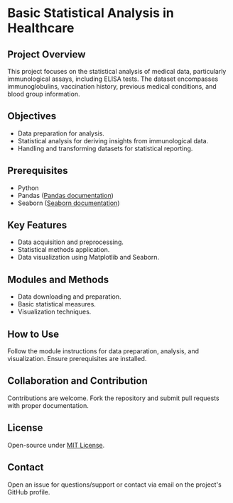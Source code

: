 

# Basic Statistical Analysis in Healthcare

## Project Overview
This project focuses on the statistical analysis of medical data, particularly immunological assays, including ELISA tests. The dataset encompasses immunoglobulins, vaccination history, previous medical conditions, and blood group information.

## Objectives
- Data preparation for analysis.
- Statistical analysis for deriving insights from immunological data.
- Handling and transforming datasets for statistical reporting.

## Prerequisites
- Python
- Pandas ([Pandas documentation](https://pandas.pydata.org))
- Seaborn ([Seaborn documentation](https://seaborn.pydata.org))

## Key Features
- Data acquisition and preprocessing.
- Statistical methods application.
- Data visualization using Matplotlib and Seaborn.

## Modules and Methods
- Data downloading and preparation.
- Basic statistical measures.
- Visualization techniques.

## How to Use
Follow the module instructions for data preparation, analysis, and visualization. Ensure prerequisites are installed.

## Collaboration and Contribution
Contributions are welcome. Fork the repository and submit pull requests with proper documentation.

## License
Open-source under [MIT License](https://opensource.org/licenses/MIT).

## Contact
Open an issue for questions/support or contact via email on the project's GitHub profile.
```

